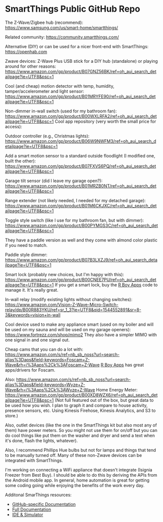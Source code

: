 # SmartThings Public GitHub Repo

The Z-Wave/Zigbee hub (recommend):
https://www.samsung.com/us/smart-home/smartthings/

Related community:
https://community.smartthings.com/

Alternative (DIY) or can be used for a nicer front-end with SmartThings:
https://openhab.com

Zwave devices:
Z-Wave Plus USB stick for a DIY hub (standalone) or playing around for other reasons:
https://www.amazon.com/gp/product/B07GNZ56BK/ref=oh_aui_search_detailpage?ie=UTF8&psc=1

Cool (and cheap) motion detector with temp, humidity, tamper/accelerometer and light sensor: https://www.amazon.com/gp/product/B01MRYFE90/ref=oh_aui_search_detailpage?ie=UTF8&psc=1

Non-dimmer in-wall switch (used for my bathroom fan):
https://www.amazon.com/gp/product/B00WXLRFA2/ref=oh_aui_search_detailpage?ie=UTF8&psc=1
Cool app repository (very worth the small price for access):

Outdoor controller (e.g., Christmas lights):
https://www.amazon.com/gp/product/B06W9NWFM3/ref=oh_aui_search_detailpage?ie=UTF8&psc=1

Add a smart motion sensor to a standard outside floodlight (I modified one, built the other):
https://www.amazon.com/gp/product/B07FXVS6PQ/ref=oh_aui_search_detailpage?ie=UTF8&psc=1

Garage tilt sensor (did I leave my garage open?):
https://www.amazon.com/gp/product/B01MRZB0NT/ref=oh_aui_search_detailpage?ie=UTF8&psc=1

Range extender (not likely needed, I needed for my detached garage):
https://www.amazon.com/gp/product/B01M6CKJXC/ref=oh_aui_search_detailpage?ie=UTF8&psc=1

Toggle style switch (like I use for my bathroom fan, but with dimmer):
https://www.amazon.com/gp/product/B00PYMGS3C/ref=oh_aui_search_detailpage?ie=UTF8&psc=1

They have a paddle version as well and they come with almond color plastic if you need to match.

Paddle style dimmer:
https://www.amazon.com/gp/product/B07B3LXZJ9/ref=oh_aui_search_detailpage?ie=UTF8&psc=1

Smart lock (probably new choices, but I'm happy with this):
https://www.amazon.com/gp/product/B00CNEE7PU/ref=oh_aui_search_detailpage?ie=UTF8&psc=1
If you get a smart lock, buy the [R Boy Apps](http://smartthings.rboyapps.com/) code to manage it.  It's really great.

In-wall relay (modify existing lights without changing switches):
https://www.amazon.com/Vision-Z-Wave-Micro-Switch-relay/dp/B00R883YKU/ref=sr_1_3?ie=UTF8&qid=1544552891&sr=8-3&keywords=vision+in-wall

Cool device used to make any appliance smart (used on my boiler and will be used on my sauna and will be used on my garage openers):
https://www.fortrezz.com/shop/mimo2
They also have a simpler MIMO with one signal in and one signal out.

Cheap cams that you can do a lot with:
https://www.amazon.com/s/ref=nb_sb_noss?url=search-alias%3Daps&field-keywords=Foscam+Z-Wave&rh=i%3Aaps%2Ck%3AFoscam+Z-Wave
[R Boy Apps](http://smartthings.rboyapps.com/) has great apps/drivers for Foscam.

Also:
https://www.amazon.com/s/ref=nb_sb_noss?url=search-alias%3Daps&field-keywords=Wyze+Z-Wave&rh=i%3Aaps%2Ck%3AWyze+Z-Wave
Home Energy Meter:
https://www.amazon.com/gp/product/B00XD8WZX6/ref=oh_aui_search_detailpage?ie=UTF8&psc=1
(Not full featured out of the box, but great data to be used how you wish.  I plan to graph it and compare to house activity, presence sensors, etc.  Using Kinesis Firehose, Kinesis Analytics, and S3 to store.)

Also, outlet devices (like the one in the SmartThings kit but also most any of them) have power meters.  So you might not use them for on/off but you can do cool things like put them on the washer and dryer and send a text when it's done, flash the lights, whatever).

Also, I recommend Phillips Hue bulbs but not for lamps and things that tend to be manually turned off.  Many of these non-Zwave devices can be integrated with SmartThings.  

I'm working on connecting a WiFi appliance that doesn't integrate (Isignia Freezer from Best Buy).  I should be able to do this by deriving the APIs from the Android mobile app.  In general, home automation is great for getting some coding going while enjoying the benefits of the work every day.

Additonal SmarThings resources:

* [GitHub-specific Documentation](http://docs.smartthings.com/en/latest/tools-and-ide/github-integration.html)
* [Full Documentation](http://docs.smartthings.com)
* [IDE & Simulator](http://ide.smartthings.com)

